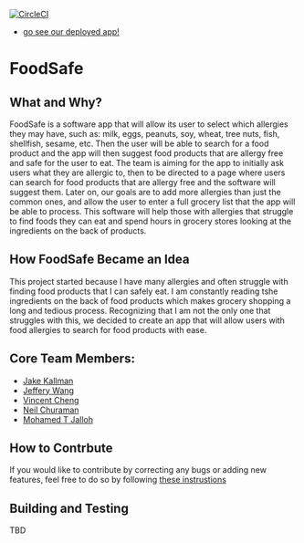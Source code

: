 [![CircleCI](https://circleci.com/gh/software-assignments-spring2022/final-project-foodsafe/tree/master.svg?style=shield)](https://circleci.com/gh/software-assignments-spring2022/final-project-foodsafe/tree/master)
- [go see our deployed app!](http://161.35.117.207/3000)
# FoodSafe
## What and Why?
FoodSafe is a software app that will allow its user to select which allergies they may have, such as: milk, eggs, peanuts, soy, wheat, tree nuts, fish, shellfish, sesame, etc. Then the user will be able to search for a food product and the app will then suggest food products that are allergy free and safe for the user to eat. The team is aiming for the app to initially ask users what they are allergic to, then to be directed to a page where users can search for food products that are allergy free and the software will suggest them. Later on, our goals are to add more allergies than just the common ones, and allow the user to enter a full grocery list that the app will be able to process. This software will help those with allergies that struggle to find foods they can eat and spend hours in grocery stores looking at the ingredients on the back of products.
## How FoodSafe Became an Idea
This project started because I have many allergies and often struggle with finding food products that I can safely eat. I am constantly reading tshe ingredients on the back of food products which makes grocery shopping a long and tedious process. Recognizing that I am not the only one that struggles with this, we decided to create an app that will allow users with food allergies to search for food products with ease.
## Core Team Members: 
<!-- UL -->
<!-- Links -->
- [Jake Kallman](https://github.com/jk6523)
- [Jeffery Wang](https://github.com/JefferyWCG)
- [Vincent Cheng](https://github.com/V-Cheng1018)
- [Neil Churaman](https://github.com/neilchuraman)
- [Mohamed T Jalloh](https://github.com/Telly1597)


## How to Contrbute
If you would like to contribute by correcting any bugs or adding new features, feel free to do so by following [these instrustions](https://github.com/software-assignments-spring2022/final-project-foodsafe/blob/master/CONTRIBUTING.md)


## Building and Testing
TBD
